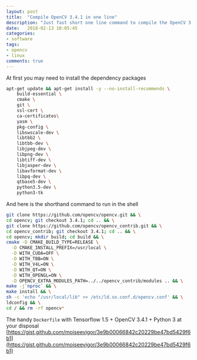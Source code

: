 ```yaml
---
layout: post
title:  "Compile OpenCV 3.4.1 in one line"
description: "Just fast short one line command to compile the OpenCV 3.4.1"
date:   2018-02-13 10:05:45
categories:
- software
tags:
- opencv
- linux
comments: true
---
```


At first you may need to install the dependency packages

```bash
apt-get update && apt-get install -y --no-install-recommends \
    build-essential \
    cmake \
    git \
    ssl-cert \
    ca-certificates\
    yasm \
    pkg-config \
    libswscale-dev \
    libtbb2 \
    libtbb-dev \
    libjpeg-dev \
    libpng-dev \
    libtiff-dev \
    libjasper-dev \
    libavformat-dev \
    libpq-dev \
    qtbase5-dev \
    python3.5-dev \
    python3-tk
```

And here is the shorthand command to run in the shell

```bash
git clone https://github.com/opencv/opencv.git && \
cd opencv; git checkout 3.4.1; cd .. && \
git clone https://github.com/opencv/opencv_contrib.git && \
cd opencv_contrib; git checkout 3.4.1; cd .. && \
cd opencv; mkdir build; cd build && \
cmake -D CMAKE_BUILD_TYPE=RELEASE \
  -D CMAKE_INSTALL_PREFIX=/usr/local \
  -D WITH_CUDA=OFF \
  -D WITH_TBB=ON \
  -D WITH_V4L=ON \
  -D WITH_QT=ON \
  -D WITH_OPENGL=ON \
  -D OPENCV_EXTRA_MODULES_PATH=../../opencv_contrib/modules .. && \
make -j`nproc` && \
make install && \
sh -c 'echo "/usr/local/lib" >> /etc/ld.so.conf.d/opencv.conf' && \
ldconfig && \
cd / && rm -rf opencv*
```

The handy `Dockerfile` with Tensorflow 1.5 + OpenCV 3.4.1 + Python 3 at your disposal [https://gist.github.com/moiseevigor/3e9b00066842c20229be47bd5429f6b1](https://gist.github.com/moiseevigor/3e9b00066842c20229be47bd5429f6b1)


